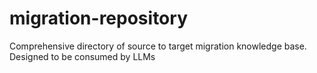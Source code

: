 # migration-repository
Comprehensive directory of source to target migration knowledge base. Designed to be consumed by LLMs
